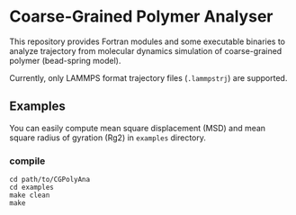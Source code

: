 # Coarse-Grained Polymer Analyser
This repository provides Fortran modules and some executable binaries to analyze trajectory from molecular dynamics simulation of coarse-grained polymer (bead-spring model).

Currently, only LAMMPS format trajectory files (`.lammpstrj`) are supported.

## Examples
You can easily compute mean square displacement (MSD) and mean square radius of gyration (Rg2) in `examples` directory.
### compile 
```
cd path/to/CGPolyAna
cd examples
make clean
make
```
